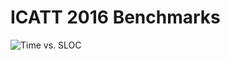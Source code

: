 # ICATT 2016 Benchmarks

![Time vs. SLOC](https://rawgit.com/helgee/icatt-2016/master/avg_vs_sloc.svg)
